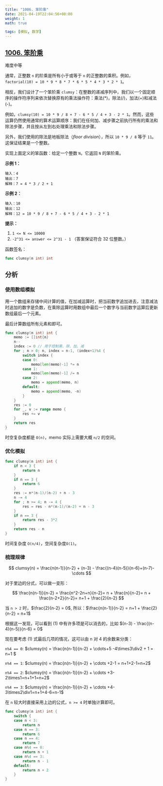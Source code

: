 ```yaml
---
title: "1006. 笨阶乘"
date: 2021-04-19T22:04:56+08:00
weight: 1
math: true

tags: [模拟, 数学]
---
```


## [1006. 笨阶乘](https://leetcode-cn.com/problems/clumsy-factorial/)

难度中等

通常，正整数 `n` 的阶乘是所有小于或等于 `n` 的正整数的乘积。例如，`factorial(10) = 10 * 9 * 8 * 7 * 6 * 5 * 4 * 3 * 2 * 1`。

相反，我们设计了一个笨阶乘 `clumsy`：在整数的递减序列中，我们以一个固定顺序的操作符序列来依次替换原有的乘法操作符：乘法(*)，除法(/)，加法(+)和减法(-)。

例如，`clumsy(10) = 10 * 9 / 8 + 7 - 6 * 5 / 4 + 3 - 2 * 1`。然而，这些运算仍然使用通常的算术运算顺序：我们在任何加、减步骤之前执行所有的乘法和除法步骤，并且按从左到右处理乘法和除法步骤。

另外，我们使用的除法是地板除法（*floor division*），所以 `10 * 9 / 8` 等于 `11`。这保证结果是一个整数。

实现上面定义的笨函数：给定一个整数 `N`，它返回 `N` 的笨阶乘。

**示例 1：**

```
输入：4
输出：7
解释：7 = 4 * 3 / 2 + 1
```

**示例 2：**

```
输入：10
输出：12
解释：12 = 10 * 9 / 8 + 7 - 6 * 5 / 4 + 3 - 2 * 1
```

**提示：**

1. `1 <= N <= 10000`
2. `-2^31 <= answer <= 2^31 - 1` （答案保证符合 32 位整数。）

函数签名：

```go
func clumsy(n int) int
```

## 分析

### 使用数组模拟

用一个数组来存储中间计算的值，在加减运算时，把当前数字追加进去，注意减法时追加的数字是负数，在乘除运算时用数组中最后一个数字与当前数字运算后更新数组最后一个元素。

最后计算数组所有元素和即可。

```go
func clumsy(n int) int {
    memo := []int{n}
    n--
    index := 0 // 用于控制乘、除、加、减
    for ; n > 0; n, index = n-1, (index+1)%4 {
        switch index {
        case 0:
            memo[len(memo)-1] *= n
        case 1:
            memo[len(memo)-1] /= n
        case 2:
            memo = append(memo, n)
        default:
            memo = append(memo, -n)
        }
    }
    res := 0
    for _, v := range memo {
        res += v
    }
    return res
}
```

时空复杂度都是 `O(n)`，memo 实际上需要大概 `n/2` 的空间。

### 优化模拟

```go
func clumsy(n int) int {
    if n < 3 {
        return n
    }
    if n == 3 {
        return 6
    }
    res := n*(n-1)/(n-2) + n - 3
    n -= 4
    for ; n >= 4; n -= 4 {
        res = res - n*(n-1)/(n-2) + n - 3
    }
    if n == 3 {
        return res - 3*2
    }
    return res - n
}
```

时间复杂度 `O(n/4)`，空间复杂度`O(1)`。

### 梳理规律

$$
clumsy(n) = \frac{n(n-1)}{n-2} + (n-3) - \frac{(n-4)(n-5)}{n-6}+(n-7)-\cdots
$$

对于里边的分式，可以做一变形：

$$
\frac{n(n-1)}{n-2} = \frac{n^2-2n+n}{n-2}= n + \frac{n}{n-2}= n + \frac{n-2+2}{n-2}= n+1 + \frac{2}{n-2}
$$

当 `n > 2` 时，$\frac{2}{n-2} = 0$, 所以：$\frac{n(n-1)}{n-2} =  n+1 + \frac{2}{n-2} = n+1$

根据这一发现，可以看到 (1) 中有许多项是可以消去的，比如 $(n-3) - \frac{(n-4)(n-5)}{n-6} = 0$

现在要考虑  (1) 式最后几项的情况，这可以由 n 对 4 的余数来分类：

`n%4 == 0`: $clumsy(n) = \frac{n(n-1)}{n-2} + \cdots+5 -4\times3\div2 + 1 = n+1 $

`n%4 == 1`: $clumsy(n) = \frac{n(n-1)}{n-2} + \cdots +2-1 = n+1+2-1=n+2$

`n%4 == 2`: $clumsy(n) = \frac{n(n-1)}{n-2} + \cdots +3-2\times1=n+1+1=n+2$

`n%4 == 3`: $clumsy(n) = \frac{n(n-1)}{n-2} + \cdots +4-3\times2\div1=n+1+4-6=n-1$

在 `n` 较大时直接采用上边的公式，`n >= 4` 时单独计算即可。

```go
func clumsy(n int) int {
    switch {
    case n < 3:
        return n
    case n == 3:
        return 6
    case n == 4:
        return 7
    case n%4 == 0:
        return n + 1
    case n%4 == 3:
        return n - 1
    default:
        return n + 2
    }
}
```